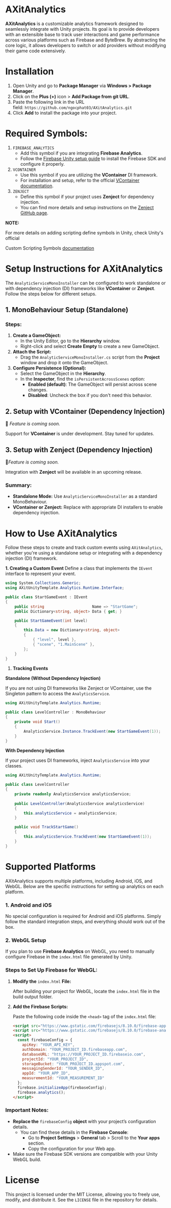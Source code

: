 # AXitAnalytics

**AXitAnalytics** is a customizable analytics framework designed to seamlessly integrate with Unity projects. Its goal is to provide developers with an extensible base to track user interactions and game performance across various platforms such as Firebase and ByteBrew. By abstracting the core logic, it allows developers to switch or add providers without modifying their game code extensively.


# Installation

1. Open Unity and go to **Package Manager** via **Windows > Package Manager**.
2.  Click on the **Plus (+)** icon > **Add Package from git URL**.
3. Paste the following link in the URL field: `https://github.com/ngocphat03/AXitAnalytics.git`
4. Click **Add** to install the package into your project.


# **Required Symbols:**

1. `FIREBASE_ANALYTICS`
    - Add this symbol if you are integrating **Firebase Analytics**.
    - Follow the [Firebase Unity setup guide](https://firebase.google.com/docs/unity/setup) to install the Firebase SDK and configure it properly.
2. `VCONTAINER`
    - Use this symbol if you are utilizing the **VContainer** DI framework.
    - For installation and setup, refer to the official [VContainer documentation](https://vcontainer.hadashikick.jp/).
3. `ZENJECT`
    - Define this symbol if your project uses **Zenject** for dependency injection.
    - You can find more details and setup instructions on the [Zenject GitHub page](https://github.com/modesttree/Zenject).

**NOTE:**

For more details on adding scripting define symbols in Unity, check Unity's official

Custom Scripting Symbols [documentation](https://docs.unity3d.com/6000.0/Documentation/Manual/custom-scripting-symbols.html)


# **Setup Instructions for AXitAnalytics**

The `AnalyticServiceMonoInstaller` can be configured to work standalone or with dependency injection (DI) frameworks like **VContainer** or **Zenject**. Follow the steps below for different setups.

## **1. MonoBehaviour Setup (Standalone)**

### Steps:

1. **Create a GameObject:**
    - In the Unity Editor, go to the **Hierarchy** window.
    - Right-click and select **Create Empty** to create a new GameObject.
2. **Attach the Script:**
    - Drag the `AnalyticServiceMonoInstaller.cs` script from the **Project** window and drop it onto the GameObject.
3. **Configure Persistence (Optional):**
    - Select the GameObject in the **Hierarchy**.
    - In the **Inspector**, find the `isPersistentAcrossScenes` option:
        - **Enabled (default)**: The GameObject will persist across scene changes.
        - **Disabled**: Uncheck the box if you don't need this behavior.

## **2. Setup with VContainer (Dependency Injection)**

🚧 *Feature is coming soon.*

Support for **VContainer** is under development. Stay tuned for updates.

## **3. Setup with Zenject (Dependency Injection)**

🚧*Feature is coming soon.*

Integration with **Zenject** will be available in an upcoming release.

### **Summary:**

- **Standalone Mode:** Use `AnalyticServiceMonoInstaller` as a standard MonoBehaviour.
- **VContainer or Zenject:** Replace with appropriate DI installers to enable dependency injection.


# How to Use AXitAnalytics

Follow these steps to create and track custom events using `AXitAnalytics`, whether you're using a standalone setup or integrating with a dependency injection (DI) framework.

**1. Creating a Custom Event**
Define a class that implements the `IEvent` interface to represent your event.

```csharp
using System.Collections.Generic;
using AXitUnityTemplate.Analytics.Runtime.Interface;

public class StartGameEvent : IEvent
{
    public string                     Name => "StartGame";
    public Dictionary<string, object> Data { get; }

    public StartGameEvent(int level)
    {
        this.Data = new Dictionary<string, object>
        {
            { "level", level },
            { "scene", "1.MainScene" },
        };
    }
}
```

1. **Tracking Events**

**Standalone (Without Dependency Injection)**

If you are not using DI frameworks like Zenject or VContainer, use the Singleton pattern to access the `AnalyticsService`.

```csharp
using AXitUnityTemplate.Analytics.Runtime;

public class LevelController : MonoBehaviour
{
    private void Start()
    {
        AnalyticsService.Instance.TrackEvent(new StartGameEvent(1));
    }
}
```

**With Dependency Injection**

If your project uses DI frameworks, inject `AnalyticsService` into your classes.

```csharp
using AXitUnityTemplate.Analytics.Runtime;

public class LevelController
{
    private readonly AnalyticsService analyticsService;
		
    public LevelController(AnalyticsService analyticsService)
    {
        this.analyticsService = analyticsService;
    }

    public void TrackStartGame()
    {
        this.analyticsService.TrackEvent(new StartGameEvent(1));
    }
}
```

# Supported Platforms

AXitAnalytics supports multiple platforms, including Android, iOS, and WebGL. Below are the specific instructions for setting up analytics on each platform.

### 1. **Android and iOS**

No special configuration is required for Android and iOS platforms. Simply follow the standard integration steps, and everything should work out of the box.

### 2. **WebGL Setup**

If you plan to use **Firebase Analytics** on WebGL, you need to manually configure Firebase in the `index.html` file generated by Unity.

### **Steps to Set Up Firebase for WebGL:**

1. **Modify the** `index.html` **File:**
    
    After building your project for WebGL, locate the `index.html` file in the build output folder.
    
2. **Add the Firebase Scripts:**
    
    Paste the following code inside the `<head>` tag of the `index.html` file:
    
    ```html
    <script src="https://www.gstatic.com/firebasejs/8.10.0/firebase-app.js"></script>
    <script src="https://www.gstatic.com/firebasejs/8.10.0/firebase-analytics.js"></script>
    <script>
      const firebaseConfig = {
        apiKey: "YOUR_API_KEY",
        authDomain: "YOUR_PROJECT_ID.firebaseapp.com",
        databaseURL: "https://YOUR_PROJECT_ID.firebaseio.com",
        projectId: "YOUR_PROJECT_ID",
        storageBucket: "YOUR_PROJECT_ID.appspot.com",
        messagingSenderId: "YOUR_SENDER_ID",
        appId: "YOUR_APP_ID",
        measurementId: "YOUR_MEASUREMENT_ID"
      };
      firebase.initializeApp(firebaseConfig);
      firebase.analytics();
    </script>
    ```
    

### **Important Notes:**

- **Replace the** `firebaseConfig` **object** with your project’s configuration details.
    - You can find these details in the **Firebase Console**:
        - Go to **Project Settings** > **General** tab > Scroll to the **Your apps** section.
        - Copy the configuration for your Web app.
- Make sure the Firebase SDK versions are compatible with your Unity WebGL build.


# License

This project is licensed under the MIT License, allowing you to freely use, modify, and distribute it. See the `LICENSE` file in the repository for details.
